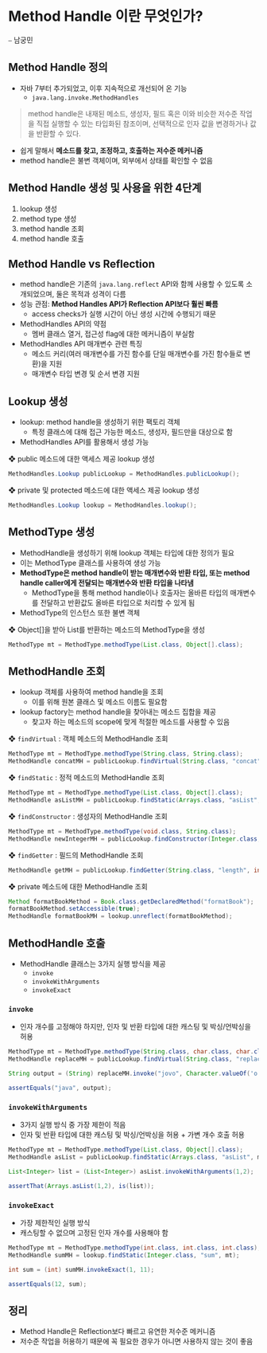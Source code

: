 # Method Handle 이란 무엇인가?

⎯ 남궁민

## Method Handle 정의

- 자바 7부터 추가되었고, 이후 지속적으로 개선되어 온 기능
  - `java.lang.invoke.MethodHandles`

> method handle은 내재된 메소드, 생성자, 필드 혹은 이와 비슷한 저수준 작업을 직접 실행할 수 있는 타입화된 참조이며, 선택적으로 인자 값을 변경하거나 값을 반환할 수 있다.

- 쉽게 말해서 **메소드를 찾고, 조정하고, 호출하는 저수준 메커니즘**
- method handle은 불변 객체이며, 외부에서 상태를 확인할 수 없음

## Method Handle 생성 및 사용을 위한 4단계

1. lookup 생성
2. method type 생성
3. method handle 조회
4. method handle 호출

## Method Handle vs Reflection

- method handle은 기존의 `java.lang.reflect` API와 함께 사용할 수 있도록 소개되었으며, 둘은 목적과 성격이 다름
- 성능 관점: **Method Handles API가 Reflection API보다 훨씬 빠름**
  - access checks가 실행 시간이 아닌 생성 시간에 수행되기 때문
- MethodHandles API의 약점
  - 멤버 클래스 열거, 접근성 flag에 대한 메커니즘이 부실함
- MethodHandles API 매개변수 관련 특징
  - 메소드 커리(여러 매개변수를 가진 함수를 단일 매개변수를 가진 함수들로 변환)을 지원
  - 매개변수 타입 변경 및 순서 변경 지원

## Lookup 생성

- lookup: method handle을 생성하기 위한 팩토리 객체
  - 특정 클래스에 대해 접근 가능한 메소드, 생성자, 필드만을 대상으로 함
- MethodHandles API를 활용해서 생성 가능

❖ public 메소드에 대한 액세스 제공 lookup 생성

```java
MethodHandles.Lookup publicLookup = MethodHandles.publicLookup();
```

❖ private 및 protected 메소드에 대한 액세스 제공 lookup 생성

```java
MethodHandles.Lookup lookup = MethodHandles.lookup();
```

## MethodType 생성

- MethodHandle을 생성하기 위해 lookup 객체는 타입에 대한 정의가 필요
- 이는 MethodType 클래스를 사용하여 생성 가능
- **MethodType은 method handle이 받는 매개변수와 반환 타입, 또는 method handle caller에게 전달되는 매개변수와 반환 타입을 나타냄**
  - MethodType을 통해 method handle이나 호출자는 올바른 타입의 매개변수를 전달하고 반환값도 올바른 타입으로 처리할 수 있게 됨
- MethodType의 인스턴스 또한 불변 객체

❖ Object[]을 받아 List를 반환하는 메소드의 MethodType을 생성

```java
MethodType mt = MethodType.methodType(List.class, Object[].class);
```

## MethodHandle 조회

- lookup 객체를 사용하여 method handle을 조회
  - 이를 위해 원본 클래스 및 메소드 이름도 필요함
- lookup factory는 method handle을 찾아내는 메소드 집합을 제공
  - 찾고자 하는 메소드의 scope에 맞게 적절한 메소드를 사용할 수 있음

❖ `findVirtual` : 객체 메소드의 MethodHandle 조회

```java
MethodType mt = MethodType.methodType(String.class, String.class);
MethodHandle concatMH = publicLookup.findVirtual(String.class, "concat", mt);
```

❖ `findStatic` : 정적 메소드의 MethodHandle 조회

```java
MethodType mt = MethodType.methodType(List.class, Object[].class);
MethodHandle asListMH = publicLookup.findStatic(Arrays.class, "asList", mt);
```

❖ `findConstructor` : 생성자의 MethodHandle 조회

```java
MethodType mt = MethodType.methodType(void.class, String.class);
MethodHandle newIntegerMH = publicLookup.findConstructor(Integer.class, mt);
```

❖ `findGetter` : 필드의 MethodHandle 조회

```java
MethodHandle getMH = publicLookup.findGetter(String.class, "length", int.class);
```

❖ private 메소드에 대한 MethodHandle 조회

```java
Method formatBookMethod = Book.class.getDeclaredMethod("formatBook");
formatBookMethod.setAccessible(true);
MethodHandle formatBookMH = lookup.unreflect(formatBookMethod);
```

## MethodHandle 호출

- MethodHandle 클래스는 3가지 실행 방식을 제공
  - `invoke`
  - `invokeWithArguments`
  - `invokeExact`

### `invoke`

- 인자 개수를 고정해야 하지만, 인자 및 반환 타입에 대한 캐스팅 및 박싱/언박싱을 허용

```java
MethodType mt = MethodType.methodType(String.class, char.class, char.class);
MethodHandle replaceMH = publicLookup.findVirtual(String.class, "replace", mt);

String output = (String) replaceMH.invoke("jovo", Character.valueOf('o'), 'a');

assertEquals("java", output);
```

### `invokeWithArguments`

- 3가지 실행 방식 중 가장 제한이 적음
- 인자 및 반환 타입에 대한 캐스팅 및 박싱/언박싱을 허용 + 가변 개수 호출 허용

```java
MethodType mt = MethodType.methodType(List.class, Object[].class);
MethodHandle asList = publicLookup.findStatic(Arrays.class, "asList", mt);

List<Integer> list = (List<Integer>) asList.invokeWithArguments(1,2);

assertThat(Arrays.asList(1,2), is(list));
```

### `invokeExact`

- 가장 제한적인 실행 방식
- 캐스팅할 수 없으며 고정된 인자 개수를 사용해야 함

```java
MethodType mt = MethodType.methodType(int.class, int.class, int.class);
MethodHandle sumMH = lookup.findStatic(Integer.class, "sum", mt);

int sum = (int) sumMH.invokeExact(1, 11);

assertEquals(12, sum);
```

## 정리

- Method Handle은 Reflection보다 빠르고 유연한 저수준 메커니즘
- 저수준 작업을 허용하기 때문에 꼭 필요한 경우가 아니면 사용하지 않는 것이 좋음
